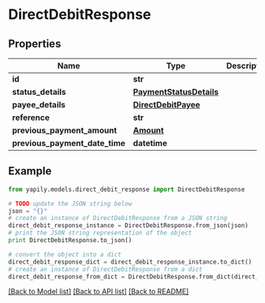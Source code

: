 # DirectDebitResponse


## Properties
Name | Type | Description | Notes
------------ | ------------- | ------------- | -------------
**id** | **str** |  | [optional] 
**status_details** | [**PaymentStatusDetails**](PaymentStatusDetails.md) |  | [optional] 
**payee_details** | [**DirectDebitPayee**](DirectDebitPayee.md) |  | [optional] 
**reference** | **str** |  | [optional] 
**previous_payment_amount** | [**Amount**](Amount.md) |  | [optional] 
**previous_payment_date_time** | **datetime** |  | [optional] 

## Example

```python
from yapily.models.direct_debit_response import DirectDebitResponse

# TODO update the JSON string below
json = "{}"
# create an instance of DirectDebitResponse from a JSON string
direct_debit_response_instance = DirectDebitResponse.from_json(json)
# print the JSON string representation of the object
print DirectDebitResponse.to_json()

# convert the object into a dict
direct_debit_response_dict = direct_debit_response_instance.to_dict()
# create an instance of DirectDebitResponse from a dict
direct_debit_response_from_dict = DirectDebitResponse.from_dict(direct_debit_response_dict)
```
[[Back to Model list]](../README.md#documentation-for-models) [[Back to API list]](../README.md#documentation-for-api-endpoints) [[Back to README]](../README.md)


